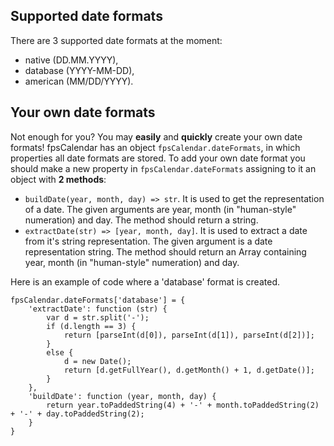 ## Supported date formats ##
There are 3 supported date formats at the moment:
  * native (DD.MM.YYYY),
  * database (YYYY-MM-DD),
  * american (MM/DD/YYYY).
## Your own date formats ##
Not enough for you? You may **easily** and **quickly** create your own date formats!
fpsCalendar has an object `fpsCalendar.dateFormats`, in which properties all date formats are stored.
To add your own date format you should make a new property in `fpsCalendar.dateFormats` assigning to it an object with **2 methods**:
  * `buildDate(year, month, day) => str`. It is used to get the representation of a date. The given arguments are year, month (in "human-style" numeration) and day. The method should return a string.
  * `extractDate(str) => [year, month, day]`. It is used to extract a date from it's string representation. The given argument is a date representation string. The method should return an Array containing year, month (in "human-style" numeration) and day.

Here is an example of code where a 'database' format is created.
```
fpsCalendar.dateFormats['database'] = {
    'extractDate': function (str) {
        var d = str.split('-');
        if (d.length == 3) {
            return [parseInt(d[0]), parseInt(d[1]), parseInt(d[2])];
        }
        else {
            d = new Date();
            return [d.getFullYear(), d.getMonth() + 1, d.getDate()];
        }
    },
    'buildDate': function (year, month, day) {
        return year.toPaddedString(4) + '-' + month.toPaddedString(2) + '-' + day.toPaddedString(2);
    }
}
```